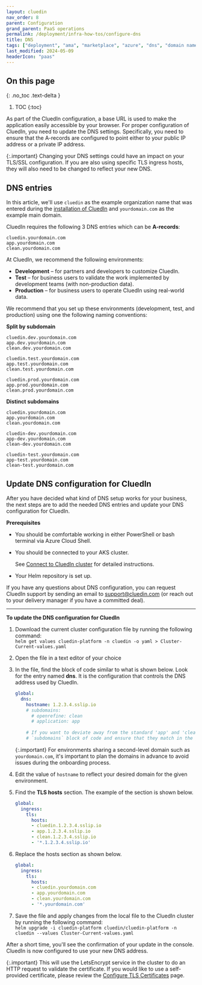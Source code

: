 ```yaml
---
layout: cluedin
nav_order: 8
parent: Configuration
grand_parent: PaaS operations
permalink: /deployment/infra-how-tos/configure-dns
title: DNS
tags: ["deployment", "ama", "marketplace", "azure", "dns", "domain name system"]
last_modified: 2024-05-09
headerIcon: "paas"
---
```

## On this page
{: .no_toc .text-delta }
1. TOC
{:toc}

As part of the CluedIn configuration, a base URL is used to make the application easily accessible by your browser. For proper configuration of CluedIn, you need to update the DNS settings. Specifically, you need to ensure that the A-records are configured to point either to your public IP address or a private IP address.

{:.important}
Changing your DNS settings could have an impact on your TLS/SSL configuration. If you are also using specific TLS ingress hosts, they will also need to be changed to reflect your new DNS.

## DNS entries

In this article, we'll use `cluedin` as the example organization name that was entered during the [installation of CluedIn](/deployment/azure-marketplace/step-3#complete-the-instance-setup-tab) and `yourdomain.com` as the example main domain.

CluedIn requires the following 3 DNS entries which can be **A-records**:

```
cluedin.yourdomain.com
app.yourdomain.com
clean.yourdomain.com
```

At CluedIn, we recommend the following environments:

- **Development** – for partners and developers to customize CluedIn.
- **Test** – for business users to validate the work implemented by development teams (with non-production data).
- **Production** – for business users to operate CluedIn using real-world data.

We recommend that you set up these environments (development, test, and production) using one the following naming conventions:

**Split by subdomain**

```
cluedin.dev.yourdomain.com
app.dev.yourdomain.com
clean.dev.yourdomain.com

cluedin.test.yourdomain.com
app.test.yourdomain.com
clean.test.yourdomain.com

cluedin.prod.yourdomain.com
app.prod.yourdomain.com
clean.prod.yourdomain.com
```

**Distinct subdomains**
```
cluedin.yourdomain.com
app.yourdomain.com
clean.yourdomain.com

cluedin-dev.yourdomain.com
app-dev.yourdomain.com
clean-dev.yourdomain.com

cluedin-test.yourdomain.com
app-test.yourdomain.com
clean-test.yourdomain.com
```

## Update DNS configuration for CluedIn

After you have decided what kind of DNS setup works for your business, the next steps are to add the needed DNS entries and update your DNS configuration for CluedIn.

**Prerequisites**

- You should be comfortable working in either PowerShell or bash terminal via Azure Cloud Shell.
- You should be connected to your AKS cluster.

    See [Connect to CluedIn cluster](/deployment/infra-how-tos/connect-to-cluedin) for detailed instructions.

- Your Helm repository is set up.

If you have any questions about DNS configuration, you can request CluedIn support by sending an email to <a href="mailto:support@cluedin.com">support@cluedin.com</a> (or reach out to your delivery manager if you have a committed deal).

<hr>

**To update the DNS configuration for CluedIn**

1. Download the current cluster configuration file by running the following command:  
    `helm get values cluedin-platform -n cluedin -o yaml > Cluster-Current-values.yaml`
1. Open the file in a text editor of your choice
1. In the file, find the block of code similar to what is shown below. Look for the entry named **dns**. It is the configuration that controls the DNS address used by CluedIn.  
    ```yaml
    global:
      dns:
        hostname: 1.2.3.4.sslip.io
        # subdomains:
          # openrefine: clean
          # application: app
        
        # If you want to deviate away from the standard 'app' and 'clean' subdomains, you need to add the
        # `subdomains` block of code and ensure that they match in the global.ingress.tls.hosts section as well.
    ```
    {:.important}
    For environments sharing a second-level domain such as `yourdomain.com`, it's important to plan the domains in advance to avoid issues during the onboarding process. 
1. Edit the value of `hostname` to reflect your desired domain for the given environment.
1. Find the **TLS hosts** section. The example of the section is shown below.

    ```yaml
    global:
      ingress:
        tls:
          hosts:
          - cluedin.1.2.3.4.sslip.io
          - app.1.2.3.4.sslip.io
          - clean.1.2.3.4.sslip.io
          - '*.1.2.3.4.sslip.io'
    ```
1. Replace the hosts section as shown below.

    ```yaml
    global:
      ingress:
        tls:
          hosts:
          - cluedin.yourdomain.com
          - app.yourdomain.com
          - clean.yourdomain.com
          - '*.yourdomain.com'
    ```

1. Save the file and apply changes from the local file to the CluedIn cluster by running the following command:  
    `helm upgrade -i cluedin-platform cluedin/cluedin-platform -n cluedin --values Cluster-Current-values.yaml`

After a short time, you'll see the confirmation of your update in the console. CluedIn is now configured to use your new DNS address.

{:.important}
This will use the LetsEncrypt service in the cluster to do an HTTP request to validate the certificate. If you would like to use a self-provided certificate, please review the [Configure TLS Certificates](/deployment/infra-how-tos/configure-certificates) page.